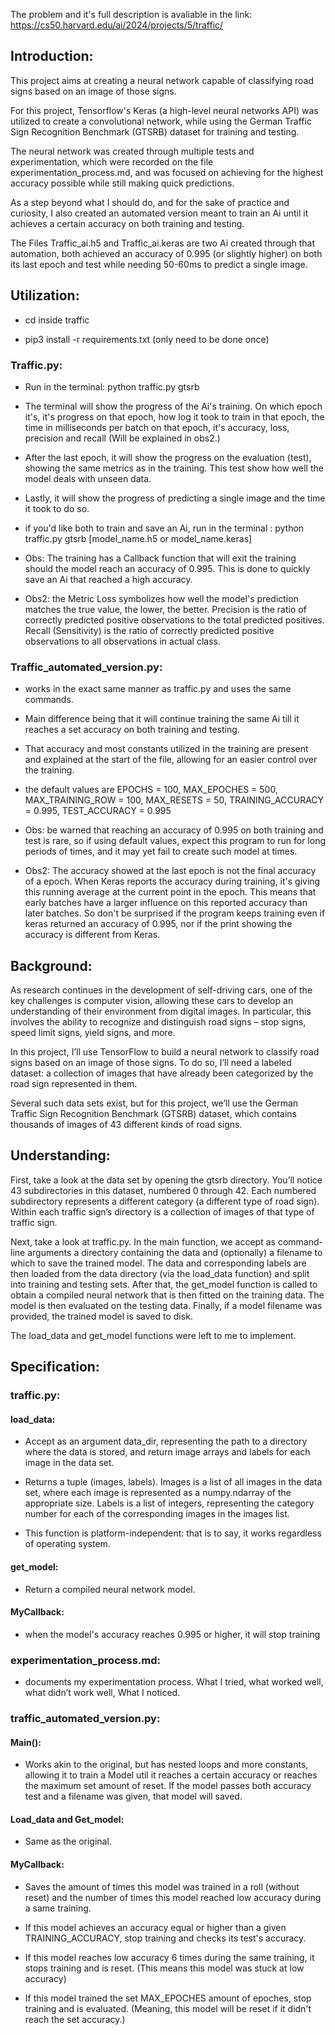 The problem and it's full description is avaliable in the link: 
https://cs50.harvard.edu/ai/2024/projects/5/traffic/

## Introduction:

This project aims at creating a neural network capable of classifying road signs based on an image of those signs.

For this project, Tensorflow's Keras (a high-level neural networks API) was utilized to create a convolutional network, while using the German Traffic Sign Recognition Benchmark (GTSRB) dataset for training and testing. 

The neural network was created through multiple tests and experimentation, which were recorded on the file experimentation_process.md, and was focused on achieving for the highest accuracy possible while still making quick predictions.

As a step beyond what I should do, and for the sake of practice and curiosity, I also created an automated version meant to train an Ai until it achieves a certain accuracy on both training and testing.

The Files Traffic_ai.h5 and Traffic_ai.keras are two Ai created through that automation, both achieved an accuracy of 0.995 (or slightly higher) on both its last epoch and test while needing 50-60ms to predict a single image.

## Utilization:

* cd inside traffic

* pip3 install -r requirements.txt (only need to be done once)

### Traffic.py:

* Run in the terminal: python traffic.py gtsrb 

* The terminal will show the progress of the Ai's training. On which epoch it's, it's progress on that epoch, how log it took to train in that epoch, the time in milliseconds per batch on that epoch, it's accuracy, loss, precision and recall (Will be explained in obs2.)

* After the last epoch, it will show the progress on the evaluation (test), showing the same metrics as in the training. This test show how well the model deals with unseen data.

* Lastly, it will show the progress of predicting a single image and the time it took to do so.

* if you'd like both to train and save an Ai, run in the terminal : python traffic.py gtsrb [model_name.h5 or model_name.keras]

* Obs: The training has a Callback function that will exit the training should the model reach an accuracy of 0.995. This is done to quickly save an Ai that reached a high accuracy. 

* Obs2: the Metric Loss symbolizes how well the model's prediction matches the true value, the lower, the better. Precision is the ratio of correctly predicted positive observations to the total predicted positives. Recall (Sensitivity) is the ratio of correctly predicted positive observations to all observations in actual class.

### Traffic_automated_version.py:

* works in the exact same manner as traffic.py and uses the same commands.

* Main difference being that it will continue training the same Ai till it reaches a set accuracy on both training and testing.

* That accuracy and most constants utilized in the training are present and explained at the start of the file, allowing for an easier control over the training.

* the default values are EPOCHS = 100, MAX_EPOCHES = 500, MAX_TRAINING_ROW = 100, MAX_RESETS = 50, TRAINING_ACCURACY = 0.995, TEST_ACCURACY = 0.995

* Obs: be warned that reaching an accuracy of 0.995 on both training and test is rare, so if using default values, expect this program to run for long periods of times, and it may yet fail to create such model at times.

* Obs2: The accuracy showed at the last epoch is not the final accuracy of a epoch. When Keras reports the accuracy during training, it's giving this running average at the current point in the epoch. This means that early batches have a larger influence on this reported accuracy than later batches. So don't be surprised if the program keeps training even if keras returned an accuracy of 0.995, nor if the print showing the accuracy is different from Keras.

## Background:

As research continues in the development of self-driving cars, one of the key challenges is computer vision, allowing these cars to develop an understanding of their environment from digital images. In particular, this involves the ability to recognize and distinguish road signs – stop signs, speed limit signs, yield signs, and more.

In this project, I’ll use TensorFlow to build a neural network to classify road signs based on an image of those signs. To do so, I’ll need a labeled dataset: a collection of images that have already been categorized by the road sign represented in them.

Several such data sets exist, but for this project, we’ll use the German Traffic Sign Recognition Benchmark (GTSRB) dataset, which contains thousands of images of 43 different kinds of road signs.

## Understanding:

First, take a look at the data set by opening the gtsrb directory. You’ll notice 43 subdirectories in this dataset, numbered 0 through 42. Each numbered subdirectory represents a different category (a different type of road sign). Within each traffic sign’s directory is a collection of images of that type of traffic sign.

Next, take a look at traffic.py. In the main function, we accept as command-line arguments a directory containing the data and (optionally) a filename to which to save the trained model. The data and corresponding labels are then loaded from the data directory (via the load_data function) and split into training and testing sets. After that, the get_model function is called to obtain a compiled neural network that is then fitted on the training data. The model is then evaluated on the testing data. Finally, if a model filename was provided, the trained model is saved to disk.

The load_data and get_model functions were left to me to implement.

## Specification:

### traffic.py:

#### load_data:

* Accept as an argument data_dir, representing the path to a directory where the data is stored, and return image arrays and labels for each image in the data set.

* Returns a tuple (images, labels). Images is a list of all images in the data set, where each image is represented as a numpy.ndarray of the appropriate size. Labels is a list of integers, representing the category number for each of the corresponding images in the images list.
* This function is platform-independent: that is to say, it works regardless of operating system.

#### get_model:

* Return a compiled neural network model.

#### MyCallback:

* when the model's accuracy reaches 0.995 or higher, it will stop training

### experimentation_process.md:

* documents my experimentation process. What I tried, what worked well, what didn’t work well, What I noticed.

### traffic_automated_version.py:

#### Main():

* Works akin to the original, but has nested loops and more constants, allowing it to train a Model util it reaches a certain accuracy or reaches the maximum set amount of reset. If the model passes both accuracy test and a filename was given, that model will saved.

#### Load_data and Get_model:

* Same as the original. 

#### MyCallback:

* Saves the amount of times this model was trained in a roll (without reset) and the number of times this model reached low accuracy during a same training.

* If this model achieves an accuracy equal or higher than a given TRAINING_ACCURACY, stop training and checks its test's accuracy.

* If this model reaches low accuracy 6 times during the same training, it stops training and is reset. (This means this model was stuck at low accuracy)

* If this model trained the set MAX_EPOCHES amount of epoches, stop training and is evaluated. (Meaning, this model will be reset if it didn't reach the set accuracy.)